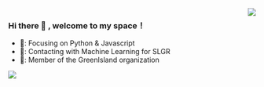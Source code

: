 <img align="right" src="https://github-readme-stats.vercel.app/api?username=JSHZT&show_icons=true&icon_color=CE1D2D&text_color=718096&bg_color=ffffff&hide_title=true" />

### Hi there 👋 , welcome to my space！

- 📌: Focusing on Python & Javascript
- 🔨: Contacting with Machine Learning for SLGR
- 🐏: Member of the GreenIsland organization
<img src="https://github-readme-stats.vercel.app/api?username=spongxin&show_icons=true&icon_color=CE1D2D&text_color=718096&bg_color=ffffff&hide_title=true" />
